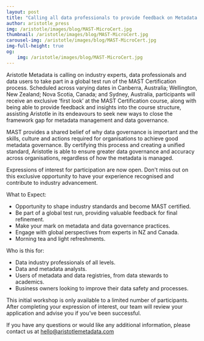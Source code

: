 ```yaml
---
layout: post
title: "Calling all data professionals to provide feedback on Metadata Micro-certification via half-day workshop"
author: aristotle_press
img: /aristotle/images/blog/MAST-MicroCert.jpg
thumbnail: /aristotle/images/blog/MAST-MicroCert.jpg
carousel-img: /aristotle/images/blog/MAST-MicroCert.jpg
img-full-height: true
og:
    img: /aristotle/images/blog/MAST-MicroCert.jpg
---
```


Aristotle Metadata is calling on industry experts, data professionals and data users to take part in a global test run of the MAST Certification process. Scheduled across varying dates in Canberra, Australia; Wellington, New Zealand; Nova Scotia, Canada; and Sydney, Australia, participants will receive an exclusive ‘first look’ at the MAST Certification course, along with being able to provide feedback and insights into the course structure, assisting Aristotle in its endeavours to seek new ways to close the framework gap for metadata management and data governance.

MAST provides a shared belief of why data governance is important and the skills, culture and actions required for organisations to achieve good metadata governance. By certifying this process and creating a unified standard, Aristotle is able to ensure greater data governance and accuracy across organisations, regardless of how the metadata is managed. 
 
Expressions of interest for participation are now open. Don't miss out on this exclusive opportunity to have your experience recognised and contribute to industry advancement.

What to Expect:

* Opportunity to shape industry standards and become MAST certified.
* Be part of a global test run, providing valuable feedback for final refinement.
* Make your mark on metadata and data governance practices.
* Engage with global perspectives from experts in NZ and Canada.
* Morning tea and light refreshments.

Who is this for:
* Data industry professionals of all levels.
* Data and metadata analysts.
* Users of metadata and data registries, from data stewards to academics.
* Business owners looking to improve their data safety and processes.

This initial workshop is only available to a limited number of participants. After completing your expression of interest, our team will review your application and advise you if you’ve been successful.

If you have any questions or would like any additional information, please contact us at hello@aristotlemetadata.com
